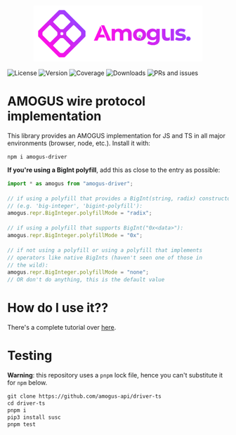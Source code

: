 <p align="center"><img src="https://github.com/amogus-api/info/raw/master/logos/logo_color_on_white.png" height="128"/></p>

![License](https://img.shields.io/github/license/amogus-api/driver-ts)
![Version](https://img.shields.io/npm/v/amogus-driver)
![Coverage](https://coveralls.io/repos/github/amogus-api/driver-ts/badge.svg?branch=master)
![Downloads](https://img.shields.io/npm/dm/amogus-driver)
![PRs and issues](https://img.shields.io/badge/PRs%20and%20issues-welcome-brightgreen)

# AMOGUS wire protocol implementation
This library provides an AMOGUS implementation for JS and TS in all major environments (browser, node, etc.). Install it with:
```console
npm i amogus-driver
```
**If you're using a BigInt polyfill**, add this as close to the entry as possible:
```typescript
import * as amogus from "amogus-driver";

// if using a polyfill that provides a BigInt(string, radix) constructor
// (e.g. 'big-integer', 'bigint-polyfill'):
amogus.repr.BigInteger.polyfillMode = "radix";

// if using a polyfill that supports BigInt("0x<data>"):
amogus.repr.BigInteger.polyfillMode = "0x";

// if not using a polyfill or using a polyfill that implements
// operators like native BigInts (haven't seen one of those in
// the wild):
amogus.repr.BigInteger.polyfillMode = "none";
// OR don't do anything, this is the default value
```

# How do I use it??
There's a complete tutorial over [here](https://github.com/amogus-api/info/tree/master/amogus-tutorial).

# Testing
**Warning**: this repository uses a `pnpm` lock file, hence you can't substitute it for `npm` below.
```
git clone https://github.com/amogus-api/driver-ts
cd driver-ts
pnpm i
pip3 install susc
pnpm test
```
